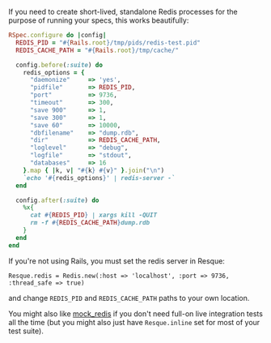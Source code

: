 If you need to create short-lived, standalone Redis processes for the purpose of running your specs, this works beautifully:

```ruby
RSpec.configure do |config|
  REDIS_PID = "#{Rails.root}/tmp/pids/redis-test.pid"
  REDIS_CACHE_PATH = "#{Rails.root}/tmp/cache/"

  config.before(:suite) do
    redis_options = {
      "daemonize"     => 'yes',
      "pidfile"       => REDIS_PID,
      "port"          => 9736,
      "timeout"       => 300,
      "save 900"      => 1,
      "save 300"      => 1,
      "save 60"       => 10000,
      "dbfilename"    => "dump.rdb",
      "dir"           => REDIS_CACHE_PATH,
      "loglevel"      => "debug",
      "logfile"       => "stdout",
      "databases"     => 16
    }.map { |k, v| "#{k} #{v}" }.join("\n")
    `echo '#{redis_options}' | redis-server -`
  end

  config.after(:suite) do
    %x{
      cat #{REDIS_PID} | xargs kill -QUIT
      rm -f #{REDIS_CACHE_PATH}dump.rdb
    }
  end
end
```

If you're not using Rails, you must set the redis server in Resque:

    Resque.redis = Redis.new(:host => 'localhost', :port => 9736, :thread_safe => true)  

and change `REDIS_PID` and `REDIS_CACHE_PATH` paths to your own location.

You might also like [mock_redis](https://github.com/causes/mock_redis) if you don't need full-on live integration tests all the time (but you might also just have `Resque.inline` set for most of your test suite).